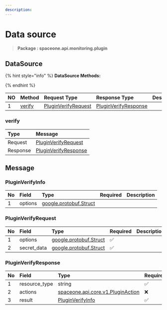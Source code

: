 ```yaml
---
description:  
---
```

# Data source

>  **Package : spaceone.api.monitoring.plugin**

## DataSource

{% hint style="info" %}
**DataSource Methods:**

{%  endhint %}


| NO |  Method | Request Type | Response Type | Description |
| :--- | :--- | :--- | :--- | :--- |
| 1 | [verify](Data-source.md#verify)| [PluginVerifyRequest](Data-source.md#pluginverifyrequest)| [PluginVerifyResponse](Data-source.md#pluginverifyresponse) |  |

### verify



| Type | Message |
| :--- | :--- |
| Request | [PluginVerifyRequest](Data-source.md#pluginverifyrequest) |
| Response |  [PluginVerifyResponse](Data-source.md#pluginverifyresponse)  |





## Message

### PluginVerifyInfo
| No | Field | Type | Required | Description |
| :--- | :--- | :--- | :--- | :--- |
| 1 | options |[google.protobuf.Struct](https://github.com/protocolbuffers/protobuf/blob/master/src/google/protobuf/struct.proto) | ||

### PluginVerifyRequest
| No | Field | Type | Required | Description |
| :--- | :--- | :--- | :--- | :--- |
| 1 | options |[google.protobuf.Struct](https://github.com/protocolbuffers/protobuf/blob/master/src/google/protobuf/struct.proto) |✅ ||
| 2 | secret_data |[google.protobuf.Struct](https://github.com/protocolbuffers/protobuf/blob/master/src/google/protobuf/struct.proto) |✅ ||

### PluginVerifyResponse
| No | Field | Type | Required | Description |
| :--- | :--- | :--- | :--- | :--- |
| 1 | resource_type |string |✅ ||
| 2 | actions |[spaceone.api.core.v1.PluginAction](../../core/v1/Plugin.md##pluginaction) |❌ ||
| 3 | result |[PluginVerifyInfo](Data-source.md#pluginverifyinfo) |✅ ||
